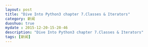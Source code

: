 ```yaml
---
layout: post
title: "Dive Into Python3 chapter 7.Classes & Iterators"
category: 新闻
duoshuo: true
mydate : 2015-12-20-15-28-46
description: "Dive Into Python3 chapter 7.Classes & Iterators"
tags: [新闻]
---
```

